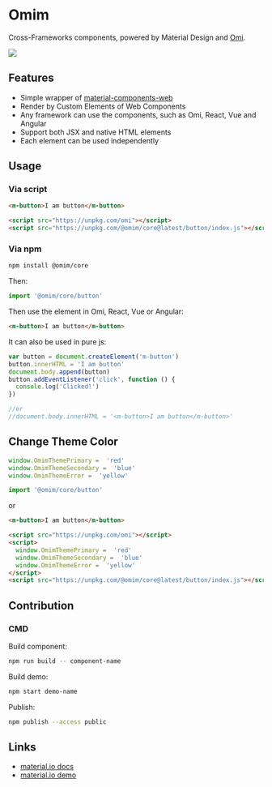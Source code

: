# Omim

Cross-Frameworks components, powered by Material Design and [Omi](https://github.com/Tencent/omi).

![](https://tencent.github.io/omi/packages/omim/assets/pv2.jpeg)

## Features

* Simple wrapper of [material-components-web](https://github.com/material-components/material-components-web)
* Render by Custom Elements of Web Components
* Any framework can use the components, such as Omi, React, Vue and Angular 
* Support both JSX and native HTML elements 
* Each element can be used independently

## Usage

### Via script

```html
<m-button>I am button</m-button>

<script src="https://unpkg.com/omi"></script>
<script src="https://unpkg.com/@omim/core@latest/button/index.js"></script>
```

### Via npm

``` bash
npm install @omim/core
```

Then:

```js
import '@omim/core/button'
```

Then use the element in Omi, React, Vue or Angular:

``` html
<m-button>I am button</m-button>
```

It can also be used in pure js:

```js
var button = document.createElement('m-button')
button.innerHTML = 'I am button'
document.body.append(button)
button.addEventListener('click', function () {
  console.log('Clicked!')
})

//or
//document.body.innerHTML = '<m-button>I am button</m-button>'
```

## Change Theme Color

```js
window.OmimThemePrimary =  'red'
window.OmimThemeSecondary =  'blue'
window.OmimThemeError =  'yellow'

import '@omim/core/button'
```

or

```html
<m-button>I am button</m-button>

<script src="https://unpkg.com/omi"></script>
<script>
  window.OmimThemePrimary =  'red'
  window.OmimThemeSecondary =  'blue'
  window.OmimThemeError =  'yellow'
</script>
<script src="https://unpkg.com/@omim/core@latest/button/index.js"></script>
```

## Contribution

### CMD

Build component:

```bash
npm run build -- component-name
```

Build demo:

```bash
npm start demo-name
```

Publish:

```bash
npm publish --access public
```

## Links

* [material.io docs](https://material.io/develop/web/components/buttons/) 
* [material.io demo](https://material-components.github.io/material-components-web-catalog/#/) 
